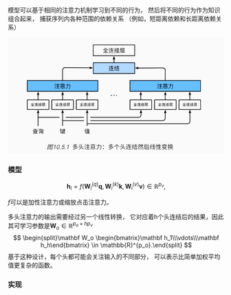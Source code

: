 模型可以基于相同的注意力机制学习到不同的行为， 然后将不同的行为作为知识组合起来， 捕获序列内各种范围的依赖关系 （例如，短距离依赖和长距离依赖关系）

![image-20221017145338499](imags/image-20221017145338499.png)

### 模型

$$
\mathbf{h}_i = f(\mathbf W_i^{(q)}\mathbf q, \mathbf W_i^{(k)}\mathbf k,\mathbf W_i^{(v)}\mathbf v) \in \mathbb R^{p_v},
$$

$f$可以是加性注意力或缩放点击注意力。

多头注意力的输出需要经过另一个线性转换， 它对应着h个头连结后的结果，因此其可学习参数是$\mathbf W_o\in\mathbb R^{p_o\times h p_v}$
$$
\begin{split}\mathbf W_o \begin{bmatrix}\mathbf h_1\\\vdots\\\mathbf h_h\end{bmatrix} \in \mathbb{R}^{p_o}.\end{split}
$$
基于这种设计，每个头都可能会关注输入的不同部分， 可以表示比简单加权平均值更复杂的函数。

### 实现

